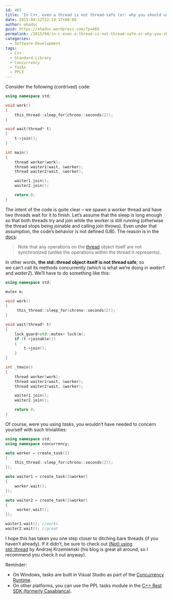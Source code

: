```yaml
---
id: 465
title: 'In C++, even a thread is not thread-safe (or: why you should use tasks part 2)'
date: 2015-04-12T22:14:17+00:00
author: ohadsc
guid: https://ohadsc.wordpress.com/?p=465
permalink: /2015/04/in-c-even-a-thread-is-not-thread-safe-or-why-you-should-use-tasks-part-2/
categories:
  - Software-Development
tags:
  - C++
  - Standard-Library
  - Concurrency
  - Tasks
  - PPLX
---
```

Consider the following (contrived) code:

```cpp
using namespace std;

void work()
{
    this_thread::sleep_for(chrono::seconds(2));
}

void wait(thread* t)
{
    t->join();
}

int main()
{
    thread worker(work); 
    thread waiter1(wait, &worker); 
    thread waiter2(wait, &worker);

    waiter1.join();
    waiter2.join();

    return 0;
}
```

The intent of the code is quite clear &#8211; we spawn a worker thread and have two threads wait for it to finish. Let&#8217;s assume that the sleep is long enough so that both threads try and join while the worker is still running (otherwise the thread stops being joinable and calling _join_ throws). Even under that assumption, the code&#8217;s behavior is not defined (UB). The reason is in the [docs](http://www.cplusplus.com/reference/thread/thread/join/):

> Note that any operations on the [thread](http://www.cplusplus.com/thread) object itself are not synchronized (unlike the operations within the thread it represents).

In other words, **the std::thread object itself is not thread safe**, so we can&#8217;t call its methods concurrently (which is what we&#8217;re doing in _waiter1_ and _waiter2_). We&#8217;ll have to do something like this:

```cpp
using namespace std;

mutex m;

void work()
{
     this_thread::sleep_for(chrono::seconds(2));
}

void wait(thread* t)
{
    lock_guard<std::mutex> lock(m);
    if (t->joinable())
    {
        t->join();
    }
}

int _tmain()
{
    thread worker(work);
    thread waiter1(wait, &worker);
    thread waiter2(wait, &worker);

    waiter1.join();
    waiter2.join();

    return 0;
}
```

Of course, were you using _tasks_, you wouldn&#8217;t have needed to concern yourself with such trivialities:

```cpp
using namespace std;
using namespace concurrency;

auto worker = create_task([]
{
    this_thread::sleep_for(chrono::seconds(2));
});

auto waiter1 = create_task([&worker]
{
    worker.wait();
});

auto waiter2 = create_task([&worker]
{
     worker.wait();
});

waiter1.wait(); //works
waiter2.wait(); //great
```

I hope this has taken you one step closer to ditching bare threads (if you haven&#8217;t already). If it didn&#8217;t, be sure to check out [(Not) using std::thread](https://akrzemi1.wordpress.com/2012/11/14/not-using-stdthread/) by Andrzej Krzemieński (his blog is great all around, so I recommend you check it out anyway).

Reminder:

  * On Windows, tasks are built in Visual Studio as part of the [Concurrency Runtime](https://msdn.microsoft.com/en-us/library/dd504870.aspx).
  * On other platforms, you can use the PPL tasks module in the [C++ Rest SDK (formerly Casablanca)](https://casablanca.codeplex.com/).
